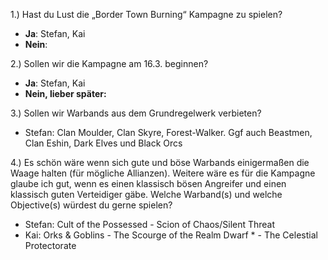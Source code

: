 1.) Hast du Lust die „Border Town Burning“ Kampagne zu spielen?  
 - **Ja**: Stefan, Kai
 - **Nein**:  

2.) Sollen wir die Kampagne am 16.3. beginnen?  
 - **Ja**: Stefan, Kai
 - **Nein, lieber später:**

3.) Sollen wir Warbands aus dem Grundregelwerk verbieten?  
 - Stefan: Clan Moulder, Clan Skyre, Forest-Walker. Ggf auch Beastmen, Clan Eshin, Dark Elves und Black Orcs  

4.) Es schön wäre wenn sich gute und böse Warbands einigermaßen die Waage halten (für mögliche Allianzen). Weitere wäre es für die Kampagne glaube ich gut, wenn es einen klassisch bösen Angreifer und einen klassisch guten Verteidiger gäbe. Welche Warband(s) und welche Objective(s) würdest du gerne spielen?  
 - Stefan: Cult of the Possessed - Scion of Chaos/Silent Threat
 - Kai: Orks & Goblins - The Scourge of the Realm
         Dwarf * - The Celestial Protectorate